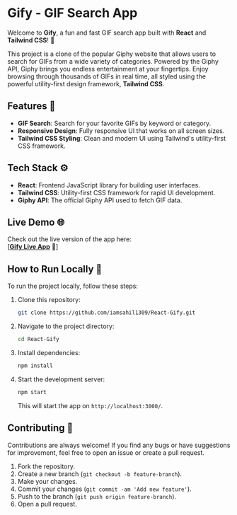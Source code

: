 

# Gify - GIF Search App

Welcome to **Gify**, a fun and fast GIF search app built with **React** and **Tailwind CSS**! 🎉

This project is a clone of the popular Giphy website that allows users to search for GIFs from a wide variety of categories. Powered by the Giphy API, Giphy brings you endless entertainment at your fingertips. Enjoy browsing through thousands of GIFs in real time, all styled using the powerful utility-first design framework, **Tailwind CSS**.

## Features 🚀

- **GIF Search**: Search for your favorite GIFs by keyword or category.
- **Responsive Design**: Fully responsive UI that works on all screen sizes.
- **Tailwind CSS Styling**: Clean and modern UI using Tailwind's utility-first CSS framework.

## Tech Stack ⚙️

- **React**: Frontend JavaScript library for building user interfaces.
- **Tailwind CSS**: Utility-first CSS framework for rapid UI development.
- **Giphy API**: The official Giphy API used to fetch GIF data.

## Live Demo 🌐

Check out the live version of the app here:  
[[**Gify Live App**](https://react-gigy.netlify.app/) 🎉]

## How to Run Locally 🚩

To run the project locally, follow these steps:

1. Clone this repository:
   ```bash
   git clone https://github.com/iamsahil1309/React-Gify.git
   ```

2. Navigate to the project directory:
   ```bash
   cd React-Gify
   ```

3. Install dependencies:
   ```bash
   npm install
   ```

4. Start the development server:
   ```bash
   npm start
   ```

   This will start the app on `http://localhost:3000/`.


## Contributing 🤝

Contributions are always welcome! If you find any bugs or have suggestions for improvement, feel free to open an issue or create a pull request.

1. Fork the repository.
2. Create a new branch (`git checkout -b feature-branch`).
3. Make your changes.
4. Commit your changes (`git commit -am 'Add new feature'`).
5. Push to the branch (`git push origin feature-branch`).
6. Open a pull request.

